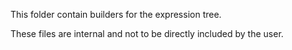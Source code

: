 This folder contain builders for the expression tree.

These files are internal and not to be directly included by the user.
